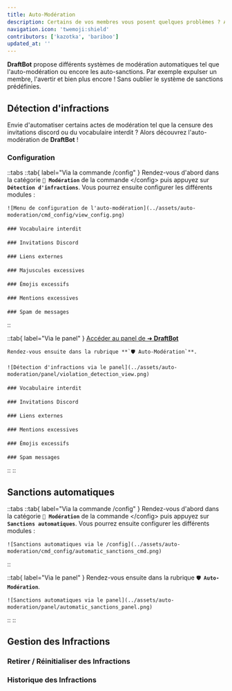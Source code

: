 ```yaml
---
title: Auto-Modération
description: Certains de vos membres vous posent quelques problèmes ? Alors configurez les outils de modération automatiques de DraftBot !
navigation.icon: 'twemoji:shield'
contributors: ['kazotka', 'bariboo']
updated_at: ''
---
```


**DraftBot** propose différents systèmes de modération automatiques tel que l'auto-modération ou encore les auto-sanctions. Par exemple expulser un membre, l'avertir et bien plus encore ! Sans oublier le système de sanctions prédéfinies.

## Détection d'infractions

Envie d'automatiser certains actes de modération tel que la censure des invitations discord ou du vocabulaire interdit ? Alors découvrez l'auto-modération de **DraftBot** !

### Configuration

::tabs
  ::tab{ label="Via la commande /config" }
    Rendez-vous d'abord dans la catégorie **`🔨 Modération`** de la commande \</config> puis appuyez sur **`Détection d'infractions`**. Vous pourrez ensuite configurer les différents modules :

    ![Menu de configuration de l'auto-modération](../assets/auto-moderation/cmd_config/view_config.png)

    ### Vocabulaire interdit

    ### Invitations Discord

    ### Liens externes

    ### Majuscules excessives

    ### Émojis excessifs

    ### Mentions excessives

    ### Spam de messages
  ::

  ::tab{ label="Via le panel" }
    [Accéder au panel de ➜ **DraftBot**](/dashboard/first/auto-moderation)

    Rendez-vous ensuite dans la rubrique **`🛡️ Auto-Modération`**.

    ![Détection d'infractions via le panel](../assets/auto-moderation/panel/violation_detection_view.png)

    ### Vocabulaire interdit

    ### Invitations Discord

    ### Liens externes

    ### Mentions excessives

    ### Émojis excessifs

    ### Spam messages

  ::
::

## Sanctions automatiques

::tabs
  ::tab{ label="Via la commande /config" }
    Rendez-vous d'abord dans la catégorie **`🔨 Modération`** de la commande \</config> puis appuyez sur **`Sanctions automatiques`**. Vous pourrez ensuite configurer les différents modules :

    ![Sanctions automatiques via le /config](../assets/auto-moderation/cmd_config/automatic_sanctions_cmd.png)

  ::

  ::tab{ label="Via le panel" }
    Rendez-vous ensuite dans la rubrique **`🛡️ Auto-Modération`**.

    ![Sanctions automatiques via le panel](../assets/auto-moderation/panel/automatic_sanctions_panel.png)
  ::
::

## Gestion des Infractions

### Retirer / Réinitialiser des Infractions

### Historique des Infractions
